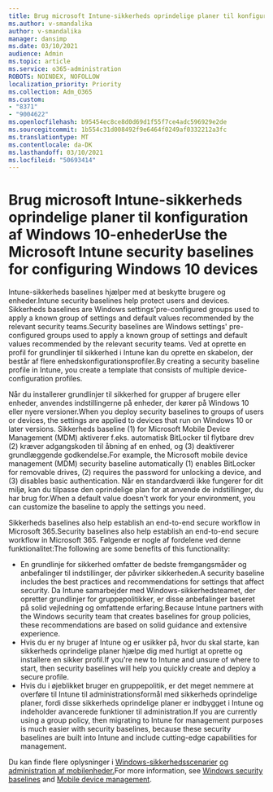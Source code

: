 ```yaml
---
title: Brug microsoft Intune-sikkerheds oprindelige planer til konfiguration af Windows 10-enheder
ms.author: v-smandalika
author: v-smandalika
manager: dansimp
ms.date: 03/10/2021
audience: Admin
ms.topic: article
ms.service: o365-administration
ROBOTS: NOINDEX, NOFOLLOW
localization_priority: Priority
ms.collection: Adm_O365
ms.custom:
- "8371"
- "9004622"
ms.openlocfilehash: b95454ec8ce8d0d69d1f55f7ce4adc596929e2de
ms.sourcegitcommit: 1b554c31d008492f9e6464f0249af0332212a3fc
ms.translationtype: MT
ms.contentlocale: da-DK
ms.lasthandoff: 03/10/2021
ms.locfileid: "50693414"
---
```

# <a name="use-the-microsoft-intune-security-baselines-for-configuring-windows-10-devices"></a><span data-ttu-id="e38df-102">Brug microsoft Intune-sikkerheds oprindelige planer til konfiguration af Windows 10-enheder</span><span class="sxs-lookup"><span data-stu-id="e38df-102">Use the Microsoft Intune security baselines for configuring Windows 10 devices</span></span>

<span data-ttu-id="e38df-103">Intune-sikkerheds baselines hjælper med at beskytte brugere og enheder.</span><span class="sxs-lookup"><span data-stu-id="e38df-103">Intune security baselines help protect users and devices.</span></span> <span data-ttu-id="e38df-104">Sikkerheds baselines are Windows settings'pre-configured groups used to apply a known group of settings and default values recommended by the relevant security teams.</span><span class="sxs-lookup"><span data-stu-id="e38df-104">Security baselines are Windows settings' pre-configured groups used to apply a known group of settings and default values recommended by the relevant security teams.</span></span> <span data-ttu-id="e38df-105">Ved at oprette en profil for grundlinjer til sikkerhed i Intune kan du oprette en skabelon, der består af flere enhedskonfigurationsprofiler.</span><span class="sxs-lookup"><span data-stu-id="e38df-105">By creating a security baseline profile in Intune, you create a template that consists of multiple device-configuration profiles.</span></span>

<span data-ttu-id="e38df-106">Når du installerer grundlinjer til sikkerhed for grupper af brugere eller enheder, anvendes indstillingerne på enheder, der kører på Windows 10 eller nyere versioner.</span><span class="sxs-lookup"><span data-stu-id="e38df-106">When you deploy security baselines to groups of users or devices, the settings are applied to devices that run on Windows 10 or later versions.</span></span> <span data-ttu-id="e38df-107">Sikkerheds baseline (1) for Microsoft Mobile Device Management (MDM) aktiverer f.eks. automatisk BitLocker til flytbare drev (2) kræver adgangskoden til åbning af en enhed, og (3) deaktiverer grundlæggende godkendelse.</span><span class="sxs-lookup"><span data-stu-id="e38df-107">For example, the Microsoft mobile device management (MDM) security baseline automatically (1) enables BitLocker for removable drives, (2) requires the password for unlocking a device, and (3) disables basic authentication.</span></span> <span data-ttu-id="e38df-108">Når en standardværdi ikke fungerer for dit miljø, kan du tilpasse den oprindelige plan for at anvende de indstillinger, du har brug for.</span><span class="sxs-lookup"><span data-stu-id="e38df-108">When a default value doesn't work for your environment, you can customize the baseline to apply the settings you need.</span></span>

<span data-ttu-id="e38df-109">Sikkerheds baselines also help establish an end-to-end secure workflow in Microsoft 365.</span><span class="sxs-lookup"><span data-stu-id="e38df-109">Security baselines also help establish an end-to-end secure workflow in Microsoft 365.</span></span> <span data-ttu-id="e38df-110">Følgende er nogle af fordelene ved denne funktionalitet:</span><span class="sxs-lookup"><span data-stu-id="e38df-110">The following are some benefits of this functionality:</span></span>
- <span data-ttu-id="e38df-111">En grundlinje for sikkerhed omfatter de bedste fremgangsmåder og anbefalinger til indstillinger, der påvirker sikkerheden.</span><span class="sxs-lookup"><span data-stu-id="e38df-111">A security baseline includes the best practices and recommendations for settings that affect security.</span></span> <span data-ttu-id="e38df-112">Da Intune samarbejder med Windows-sikkerhedsteamet, der opretter grundlinjer for gruppepolitikker, er disse anbefalinger baseret på solid vejledning og omfattende erfaring.</span><span class="sxs-lookup"><span data-stu-id="e38df-112">Because Intune partners with the Windows security team that creates baselines for group policies, these recommendations are based on solid guidance and extensive experience.</span></span>
- <span data-ttu-id="e38df-113">Hvis du er ny bruger af Intune og er usikker på, hvor du skal starte, kan sikkerheds oprindelige planer hjælpe dig med hurtigt at oprette og installere en sikker profil.</span><span class="sxs-lookup"><span data-stu-id="e38df-113">If you're new to Intune and unsure of where to start, then security baselines will help you quickly create and deploy a secure profile.</span></span>
- <span data-ttu-id="e38df-114">Hvis du i øjeblikket bruger en gruppepolitik, er det meget nemmere at overføre til Intune til administrationsformål med sikkerheds oprindelige planer, fordi disse sikkerheds oprindelige planer er indbygget i Intune og indeholder avancerede funktioner til administration.</span><span class="sxs-lookup"><span data-stu-id="e38df-114">If you are currently using a group policy, then migrating to Intune for management purposes is much easier with security baselines, because these security baselines are built into Intune and include cutting-edge capabilities for management.</span></span>

<span data-ttu-id="e38df-115">Du kan finde flere oplysninger i [Windows-sikkerhedsscenarier](https://docs.microsoft.com/windows/security/threat-protection/windows-security-baselines) [og administration af mobilenheder.](https://docs.microsoft.com/windows/client-management/mdm/)</span><span class="sxs-lookup"><span data-stu-id="e38df-115">For more information, see [Windows security baselines](https://docs.microsoft.com/windows/security/threat-protection/windows-security-baselines) and [Mobile device management](https://docs.microsoft.com/windows/client-management/mdm/).</span></span>